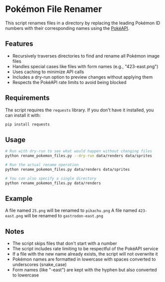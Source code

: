 # Pokémon File Renamer

This script renames files in a directory by replacing the leading Pokémon ID numbers with their corresponding names using the [PokéAPI](https://pokeapi.co/).

## Features

- Recursively traverses directories to find and rename all Pokémon image files
- Handles special cases like files with form names (e.g., "423-east.png")
- Uses caching to minimize API calls
- Includes a dry-run option to preview changes without applying them
- Respects the PokéAPI rate limits to avoid being blocked

## Requirements

The script requires the `requests` library. If you don't have it installed, you can install it with:

```bash
pip install requests
```

## Usage

```bash
# Run with dry-run to see what would happen without changing files
python rename_pokemon_files.py --dry-run data/renders data/sprites

# Run the actual rename operation
python rename_pokemon_files.py data/renders data/sprites

# You can also specify a single directory
python rename_pokemon_files.py data/renders
```

## Example

A file named `25.png` will be renamed to `pikachu.png`
A file named `423-east.png` will be renamed to `gastrodon-east.png`

## Notes

- The script skips files that don't start with a number
- The script includes rate limiting to be respectful of the PokéAPI service
- If a file with the new name already exists, the script will not overwrite it
- Pokémon names are formatted in lowercase with spaces converted to underscores (snake_case)
- Form names (like "-east") are kept with the hyphen but also converted to lowercase 